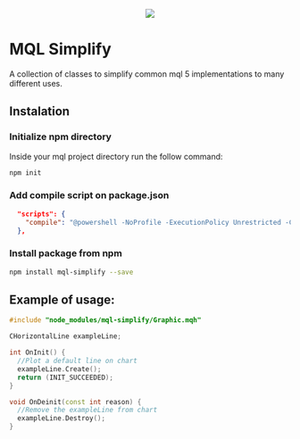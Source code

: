 <p align="center">
  <img src="https://media.giphy.com/media/IHnROpQICe4kE/giphy.gif">
</p>

# MQL Simplify
A collection of classes to simplify common mql 5 implementations to many different uses.

## Instalation

### Initialize npm directory

Inside your mql project directory run the follow command:
```bash
npm init
```

### Add compile script on **package.json**

```json
  "scripts": {
    "compile": "@powershell -NoProfile -ExecutionPolicy Unrestricted -Command ./node_modules/mql-simplify/compile.ps1"
  },
```

### Install package from npm

```bash
npm install mql-simplify --save
```



## Example of usage:
```c++
#include "node_modules/mql-simplify/Graphic.mqh"

CHorizontalLine exampleLine;

int OnInit() {
  //Plot a default line on chart
  exampleLine.Create(); 
  return (INIT_SUCCEEDED);
}

void OnDeinit(const int reason) {
  //Remove the exampleLine from chart 
  exampleLine.Destroy();
}
```
